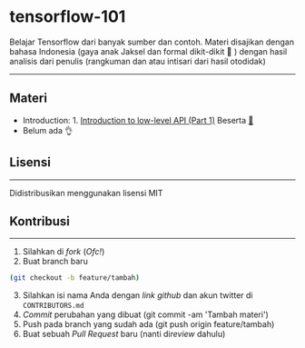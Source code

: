 # tensorflow-101



Belajar Tensorflow dari banyak sumber dan contoh. Materi disajikan dengan bahasa Indonesia (gaya anak Jaksel dan formal dikit-dikit :metal: ) dengan hasil analisis dari penulis (rangkuman dan atau intisari dari hasil otodidak)

---

## Materi

  - Introduction:
        1. [Introduction to low-level API (Part 1)](https://docs.google.com/presentation/d/1-es2nFW3wPpCXJzC45o2y59oCK_eBDPWPQ6N378iNgs/edit?usp=sharing) Beserta [:notebook_with_decorative_cover:](https://github.com/otakbeku/tensorflow-101/blob/master/Introduction/TF-101-1%20.ipynb)
  - Belum ada :ok_hand:
  

## Lisensi
---
Didistribusikan menggunakan lisensi MIT

## Kontribusi
---
1. Silahkan di *fork* (*Ofc!*)
2. Buat branch baru 
```sh 
(git checkout -b feature/tambah)
```
3. Silahkan isi nama Anda dengan *link github* dan akun twitter di ``CONTRIBUTORS.md``
4. *Commit* perubahan yang dibuat (git commit -am 'Tambah materi')
5. Push pada branch yang sudah ada (git push origin feature/tambah)
6. Buat sebuah *Pull Request* baru (nanti di*review* dahulu)
